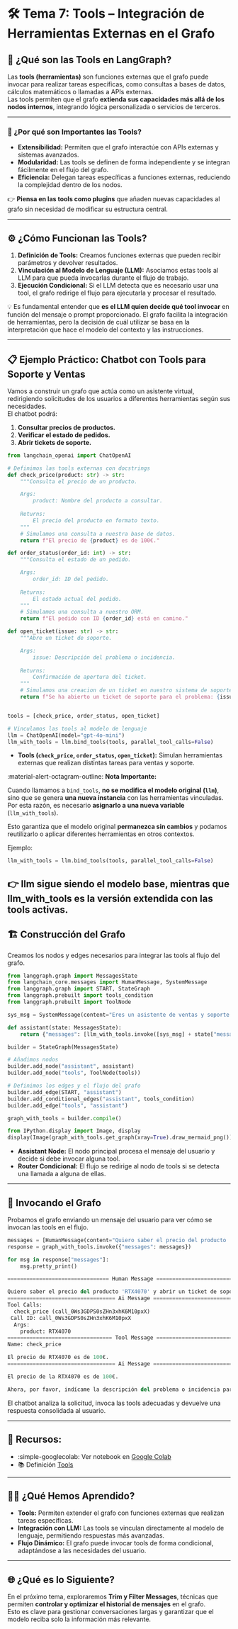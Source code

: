 # 🛠️ Tema 7: Tools – Integración de Herramientas Externas en el Grafo  

## 🚀 ¿Qué son las Tools en LangGraph?  

Las **tools (herramientas)** son funciones externas que el grafo puede invocar para realizar tareas específicas, como consultas a bases de datos, cálculos matemáticos o llamadas a APIs externas.  
Las tools permiten que el grafo **extienda sus capacidades más allá de los nodos internos**, integrando lógica personalizada o servicios de terceros.  

---

### 🧠 ¿Por qué son Importantes las Tools?  

- **Extensibilidad:** Permiten que el grafo interactúe con APIs externas y sistemas avanzados.  
- **Modularidad:** Las tools se definen de forma independiente y se integran fácilmente en el flujo del grafo.  
- **Eficiencia:** Delegan tareas específicas a funciones externas, reduciendo la complejidad dentro de los nodos.  

👉 **Piensa en las tools como plugins** que añaden nuevas capacidades al grafo sin necesidad de modificar su estructura central.  

---

## ⚙️ ¿Cómo Funcionan las Tools?  

1. **Definición de Tools:** Creamos funciones externas que pueden recibir parámetros y devolver resultados.  
2. **Vinculación al Modelo de Lenguaje (LLM):** Asociamos estas tools al LLM para que pueda invocarlas durante el flujo de trabajo.  
3. **Ejecución Condicional:** Si el LLM detecta que es necesario usar una tool, el grafo redirige el flujo para ejecutarla y procesar el resultado.  

💡 Es fundamental entender que **es el LLM quien decide qué tool invocar** en función del mensaje o prompt proporcionado. El grafo facilita la integración de herramientas, pero la decisión de cuál utilizar se basa en la interpretación que hace el modelo del contexto y las instrucciones.  


---

## 📋 Ejemplo Práctico: Chatbot con Tools para Soporte y Ventas  

Vamos a construir un grafo que actúa como un asistente virtual, redirigiendo solicitudes de los usuarios a diferentes herramientas según sus necesidades.  
El chatbot podrá:  
1. **Consultar precios de productos.**  
2. **Verificar el estado de pedidos.**  
3. **Abrir tickets de soporte.**  

```python hl_line="42"
from langchain_openai import ChatOpenAI

# Definimos las tools externas con docstrings
def check_price(product: str) -> str:
    """Consulta el precio de un producto.

    Args:
        product: Nombre del producto a consultar.
    
    Returns:
        El precio del producto en formato texto.
    """
    # Simulamos una consulta a nuestra base de datos.
    return f"El precio de {product} es de 100€."

def order_status(order_id: int) -> str:
    """Consulta el estado de un pedido.

    Args:
        order_id: ID del pedido.
    
    Returns:
        El estado actual del pedido.
    """
    # Simulamos una consulta a nuestro ORM.
    return f"El pedido con ID {order_id} está en camino."

def open_ticket(issue: str) -> str:
    """Abre un ticket de soporte.

    Args:
        issue: Descripción del problema o incidencia.
    
    Returns:
        Confirmación de apertura del ticket.
    """
    # Simulamos una creacion de un ticket en nuestro sistema de soporte.
    return f"Se ha abierto un ticket de soporte para el problema: {issue}."


tools = [check_price, order_status, open_ticket]

# Vinculamos las tools al modelo de lenguaje
llm = ChatOpenAI(model="gpt-4o-mini")
llm_with_tools = llm.bind_tools(tools, parallel_tool_calls=False)
```

- **Tools (`check_price`, `order_status`, `open_ticket`):** Simulan herramientas externas que realizan distintas tareas para ventas y soporte.  

:material-alert-octagram-outline: **Nota Importante:**  

Cuando llamamos a `bind_tools`, **no se modifica el modelo original (`llm`)**, sino que se genera **una nueva instancia** con las herramientas vinculadas.  
Por esta razón, es necesario **asignarlo a una nueva variable** (`llm_with_tools`).  

Esto garantiza que el modelo original **permanezca sin cambios** y podamos reutilizarlo o aplicar diferentes herramientas en otros contextos.  

Ejemplo:  
```python
llm_with_tools = llm.bind_tools(tools, parallel_tool_calls=False)
```
👉 llm sigue siendo el modelo base, mientras que llm_with_tools es la versión extendida con las tools activas.
---

## 🏗️ Construcción del Grafo  

Creamos los nodos y edges necesarios para integrar las tools al flujo del grafo.  
 
```python
from langgraph.graph import MessagesState
from langchain_core.messages import HumanMessage, SystemMessage
from langgraph.graph import START, StateGraph
from langgraph.prebuilt import tools_condition
from langgraph.prebuilt import ToolNode

sys_msg = SystemMessage(content="Eres un asistente de ventas y soporte. Responde usando las herramientas disponibles.")

def assistant(state: MessagesState):
    return {"messages": [llm_with_tools.invoke([sys_msg] + state["messages"])]}

builder = StateGraph(MessagesState)

# Añadimos nodos
builder.add_node("assistant", assistant)
builder.add_node("tools", ToolNode(tools))

# Definimos los edges y el flujo del grafo
builder.add_edge(START, "assistant")
builder.add_conditional_edges("assistant", tools_condition)
builder.add_edge("tools", "assistant")

graph_with_tools = builder.compile()

from IPython.display import Image, display
display(Image(graph_with_tools.get_graph(xray=True).draw_mermaid_png()))
```

- **Assistant Node:** El nodo principal procesa el mensaje del usuario y decide si debe invocar alguna tool.  
- **Router Condicional:** El flujo se redirige al nodo de tools si se detecta una llamada a alguna de ellas.  

---

## 🚀 Invocando el Grafo  

Probamos el grafo enviando un mensaje del usuario para ver cómo se invocan las tools en el flujo.  

```python
messages = [HumanMessage(content="Quiero saber el precio del producto 'RTX4070' y abrir un ticket de soporte.")]
response = graph_with_tools.invoke({"messages": messages})

for msg in response["messages"]:
    msg.pretty_print()
```

```python title="Response"
================================ Human Message =================================

Quiero saber el precio del producto 'RTX4070' y abrir un ticket de soporte.
================================== Ai Message ==================================
Tool Calls:
  check_price (call_0Ws3GDPS0sZHn3xhK6M10pxX)
 Call ID: call_0Ws3GDPS0sZHn3xhK6M10pxX
  Args:
    product: RTX4070
================================= Tool Message =================================
Name: check_price

El precio de RTX4070 es de 100€.
================================== Ai Message ==================================

El precio de la RTX4070 es de 100€. 

Ahora, por favor, indícame la descripción del problema o incidencia para abrir el ticket de soporte.
```

El chatbot analiza la solicitud, invoca las tools adecuadas y devuelve una respuesta consolidada al usuario.  

---

## 🔎 Recursos:

- :simple-googlecolab: Ver notebook en [Google Colab](https://colab.research.google.com/drive/1EQEkPwUoKKdaj_mmt2ypRiEsbCswm4bp?usp=sharing)
- :books: Definición [Tools](https://python.langchain.com/docs/concepts/tools)

---

## 🧑‍🏫 ¿Qué Hemos Aprendido?  

- **Tools:** Permiten extender el grafo con funciones externas que realizan tareas específicas.  
- **Integración con LLM:** Las tools se vinculan directamente al modelo de lenguaje, permitiendo respuestas más avanzadas.  
- **Flujo Dinámico:** El grafo puede invocar tools de forma condicional, adaptándose a las necesidades del usuario.  

---

## 🌐 ¿Qué es lo Siguiente?  

En el próximo tema, exploraremos **Trim y Filter Messages**, técnicas que permiten **controlar y optimizar el historial de mensajes** en el grafo.  
Esto es clave para gestionar conversaciones largas y garantizar que el modelo reciba solo la información más relevante.  

